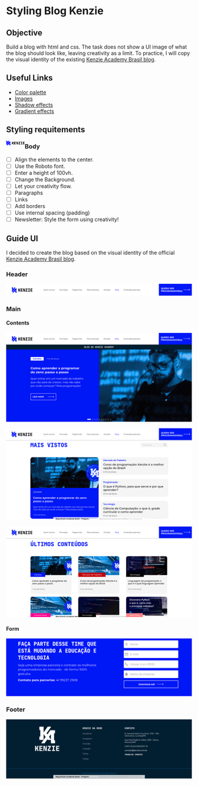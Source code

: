 # Styling Blog Kenzie

## Objective

Build a blog with html and css.
The task does not show a UI image of what the blog should look like, leaving creativity as a limit.
To practice, I will copy the visual identity of the existing [Kenzie Academy Brasil blog](https://kenzie.com.br/blog/).

## Useful Links 

- [Color palette](https://yeun.github.io/open-color/)
- [Images](https://pixabay.com/pt/)
- [Shadow effects](https://www.cssmatic.com/box-shadow)
- [Gradient effects](https://cssgradient.io/)

## Styling requitements

 <img align="left" width="10%" src='assets/logo_kenzie.png' />

### Body

- [ ] Align the elements to the center.
- [ ] Use the Roboto font.
- [ ] Enter a height of 100vh.
- [ ] Change the Background.
- [ ] Let your creativity flow.
- [ ] Paragraphs
- [ ] Links
- [ ] Add borders
- [ ] Use internal spacing (padding)
- [ ] Newsletter: Style the form using creativity!

## Guide UI

I decided to create the blog based on the visual identity of the official [Kenzie Academy Brasil blog](https://kenzie.com.br/blog/).

### Header

![image](assets/guide/blog_kenzie_header.png)

### Main

#### Contents
![image](assets/guide/blog_kenzie_01.png)

![image](assets/guide/blog_kenzie_02.png)

![image](assets/guide/blog_kenzie_03.png)

#### Form

![image](assets/guide/blog_kenzie_form.png)

### Footer

![image](assets/guide/blog_kenzie_footer.png)